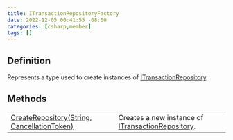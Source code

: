 ```yaml
---
title: ITransactionRepositoryFactory
date: 2022-12-05 00:41:55 -08:00
categories: [csharp,member]
tags: []
---
```


## Definition

Represents a type used to create instances of <a href='/posts/csharp.member.entitydb.abstractions.transactions.itransactionrepository/'>ITransactionRepository</a>.

## Methods
<table><tr><td><!--/posts/csharp.member.entitydb.abstractions.transactions.itransactionrepositoryfactory.createrepository/--><a href='#'>CreateRepository(String, CancellationToken)</a></td><td>
Creates a new instance of <a href='/posts/csharp.member.entitydb.abstractions.transactions.itransactionrepository/'>ITransactionRepository</a>.
</td></tr></table>
